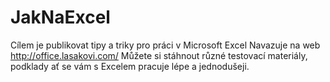 # JakNaExcel
Cílem je publikovat tipy a triky pro práci v Microsoft Excel
Navazuje na web 
http://office.lasakovi.com/
Můžete si stáhnout různé testovací materiály, podklady ať se vám s Excelem pracuje lépe a jednodušeji.


